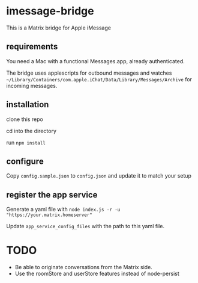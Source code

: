 # imessage-bridge

This is a Matrix bridge for Apple iMessage

## requirements

You need a Mac with a functional Messages.app, already authenticated.

The bridge uses applescripts for outbound messages and watches `~/Library/Containers/com.apple.iChat/Data/Library/Messages/Archive` for incoming messages.

## installation

clone this repo

cd into the directory

run `npm install`

## configure

Copy `config.sample.json` to `config.json` and update it to match your setup

## register the app service

Generate a yaml file with `node index.js -r -u "https://your.matrix.homeserver"`

Update `app_service_config_files` with the path to this yaml file.

# TODO

* Be able to originate conversations from the Matrix side.
* Use the roomStore and userStore features instead of node-persist

